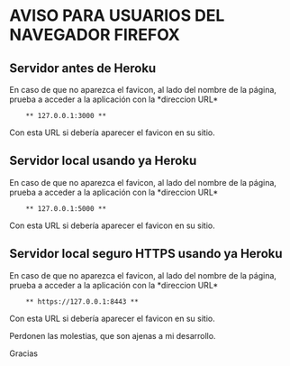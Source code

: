 <h1>AVISO PARA USUARIOS DEL NAVEGADOR FIREFOX</h1>

<h2>Servidor antes de Heroku</h2>  
En caso de que no aparezca el favicon, al lado del nombre 
de la página, prueba a acceder a la aplicación con la 
*direccion URL*

		** 127.0.0.1:3000 **

Con esta URL si debería aparecer el favicon en su sitio.


<h2>Servidor local usando ya Heroku</h2>  
En caso de que no aparezca el favicon, al lado del nombre 
de la página, prueba a acceder a la aplicación con la 
*direccion URL*

		** 127.0.0.1:5000 **

Con esta URL si debería aparecer el favicon en su sitio.

<h2>Servidor local seguro HTTPS usando ya Heroku</h2>  
En caso de que no aparezca el favicon, al lado del nombre 
de la página, prueba a acceder a la aplicación con la 
*direccion URL*

		** https://127.0.0.1:8443 **

Con esta URL si debería aparecer el favicon en su sitio.



Perdonen las molestias, que son ajenas a mi desarrollo.



Gracias
